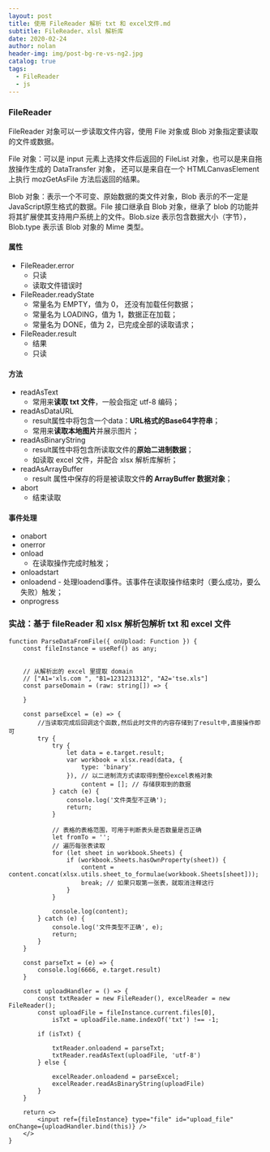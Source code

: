 ```yaml
---
layout: post
title: 使用 FileReader 解析 txt 和 excel文件.md
subtitle: FileReader、xlsl 解析库
date: 2020-02-24
author: nolan
header-img: img/post-bg-re-vs-ng2.jpg
catalog: true
tags:
  - FileReader
  - js
---
```




### FileReader

FileReader 对象可以一步读取文件内容，使用 File 对象或 Blob 对象指定要读取的文件或数据。

File 对象：可以是 input 元素上选择文件后返回的 FileList 对象，也可以是来自拖放操作生成的 DataTransfer 对象， 还可以是来自在一个 HTMLCanvasElement 上执行 mozGetAsFile 方法后返回的结果。

Blob 对象：表示一个不可变、原始数据的类文件对象，Blob 表示的不一定是JavaScript原生格式的数据。File 接口继承自 Blob 对象，继承了 blob 的功能并将其扩展使其支持用户系统上的文件。Blob.size 表示包含数据大小（字节），Blob.type 表示该 Blob 对象的 Mime 类型。

####    属性

-    FileReader.error
        -    只读
        -    读取文件错误时
-    FileReader.readyState
        -   常量名为 EMPTY，值为 0， 还没有加载任何数据；
        -   常量名为 LOADING，值为 1，数据正在加载；
        -   常量名为 DONE，值为 2，已完成全部的读取请求；
-    FileReader.result
        -   结果
        -   只读    
####    方法

-   readAsText
    -   常用来**读取 txt 文件**，一般会指定 utf-8 编码；
-   readAsDataURL
    -   result属性中将包含一个data：**URL格式的Base64字符串**；
    -   常用来**读取本地图片**并展示图片；
-   readAsBinaryString
    -   result属性中将包含所读取文件的**原始二进制数据**；
    -   如读取 excel 文件，并配合 xlsx 解析库解析；
-   readAsArrayBuffer
    -   result 属性中保存的将是被读取文件**的 ArrayBuffer 数据对象**；
-   abort
    -   结束读取

####    事件处理

-   onabort 
-   onerror
-   onload
    -   在读取操作完成时触发；
-   onloadstart
-   onloadend
        -   处理loadend事件。该事件在读取操作结束时（要么成功，要么失败）触发；
-   onprogress


###     实战：基于 fileReader 和 xlsx 解析包解析 txt 和 excel 文件

```
function ParseDataFromFile({ onUpload: Function }) {
    const fileInstance = useRef() as any;


    // 从解析出的 excel 里提取 domain
    // ["A1='xls.com ", "B1=1231231312", "A2='tse.xls"]
    const parseDomain = (raw: string[]) => {

    }

    const parseExcel = (e) => {
        //当读取完成后回调这个函数,然后此时文件的内容存储到了result中,直接操作即可
        try {
            try {
                let data = e.target.result;
                var workbook = xlsx.read(data, {
                    type: 'binary'
                }), // 以二进制流方式读取得到整份excel表格对象
                    content = []; // 存储获取到的数据
            } catch (e) {
                console.log('文件类型不正确');
                return;
            }

            // 表格的表格范围，可用于判断表头是否数量是否正确
            let fromTo = '';
            // 遍历每张表读取
            for (let sheet in workbook.Sheets) {
                if (workbook.Sheets.hasOwnProperty(sheet)) {
                    content = content.concat(xlsx.utils.sheet_to_formulae(workbook.Sheets[sheet]));
                    break; // 如果只取第一张表，就取消注释这行
                }
            }

            console.log(content);
        } catch (e) {
            console.log('文件类型不正确', e);
            return;
        }
    }

    const parseTxt = (e) => {
        console.log(6666, e.target.result)
    }

    const uploadHandler = () => {
        const txtReader = new FileReader(), excelReader = new FileReader();
        const uploadFile = fileInstance.current.files[0],
            isTxt = uploadFile.name.indexOf('txt') !== -1;

        if (isTxt) {

            txtReader.onloadend = parseTxt;
            txtReader.readAsText(uploadFile, 'utf-8')
        } else {

            excelReader.onloadend = parseExcel;
            excelReader.readAsBinaryString(uploadFile)
        }
    }

    return <>
        <input ref={fileInstance} type="file" id="upload_file" onChange={uploadHandler.bind(this)} />
    </>
}
```
